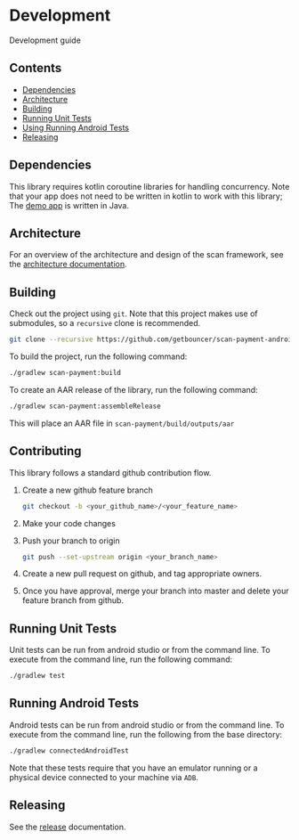 # Development

Development guide

## Contents

* [Dependencies](#dependencies)
* [Architecture](#architecture)
* [Building](#building)
* [Running Unit Tests](#running-unit-tests)
* [Using Running Android Tests](#running-android-tests)
* [Releasing](#releasing)

## Dependencies

This library requires kotlin coroutine libraries for handling concurrency. Note that your app does not need to be written in kotlin to work with this library; The [demo app](https://github.com/getbouncer/cardscan-demo-android) is written in Java.

## Architecture

For an overview of the architecture and design of the scan framework, see the [architecture documentation](https://github.com/getbouncer/scan-framework-android/tree/master/docs/architecture.md).

## Building

Check out the project using `git`. Note that this project makes use of submodules, so a `recursive` clone is recommended.
```bash
git clone --recursive https://github.com/getbouncer/scan-payment-android
```

To build the project, run the following command:
```bash
./gradlew scan-payment:build
```

To create an AAR release of the library, run the following command:
```bash
./gradlew scan-payment:assembleRelease
```
This will place an AAR file in `scan-payment/build/outputs/aar`

## Contributing

This library follows a standard github contribution flow.

1. Create a new github feature branch
    ```bash
    git checkout -b <your_github_name>/<your_feature_name>
    ```

1. Make your code changes

1. Push your branch to origin
    ```bash
    git push --set-upstream origin <your_branch_name>
    ```

1. Create a new pull request on github, and tag appropriate owners.

1. Once you have approval, merge your branch into master and delete your feature branch from github.

## Running Unit Tests

Unit tests can be run from android studio or from the command line. To execute from the command line, run the following command:
```bash
./gradlew test
```

## Running Android Tests

Android tests can be run from android studio or from the command line. To execute from the command line, run the following from the base directory:
```bash
./gradlew connectedAndroidTest
```

Note that these tests require that you have an emulator running or a physical device connected to your machine via `ADB`.

## Releasing

See the [release](release.md) documentation.
